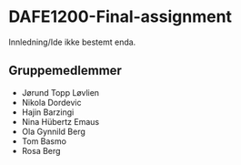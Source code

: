 # DAFE1200-Final-assignment

  Innledning/Ide ikke bestemt enda.

## Gruppemedlemmer

  - Jørund Topp Løvlien
  - Nikola Dordevic
  - Hajin Barzingi
  - Nina Hübertz Emaus
  - Ola Gynnild Berg
  - Tom Basmo
  - Rosa Berg



